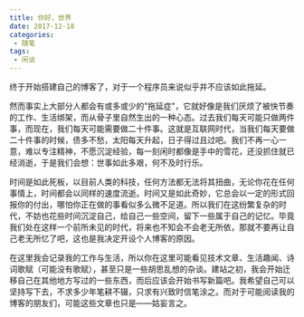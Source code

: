 ```yaml
---
title: 你好，世界
date: 2017-12-18
categories:
 - 随笔
tags:
 - 闲谈
---
```


终于开始搭建自己的博客了，对于一个程序员来说似乎并不应该如此拖延。
<!-- more -->
然而事实上大部分人都会有或多或少的"拖延症"，它就好像是我们厌烦了被快节奏的工作、生活绑架，而从骨子里自然生出的一种心态。过去我们每天可能只做两件事，而现在，我们每天可能需要做二十件事。这就是互联网时代，当我们每天要做二十件事的时候，债多不愁，太阳每天升起，日子得过且过吧。我们不再一心一意，难以专注精神，不愿沉淀经验，每一刻闲时都像是手中的雪花，还没抓住就已经消逝，于是我们会想：世事如此多艰，何不及时行乐。

时间是如此死板，以目前人类的科技，任何方法都无法将其扭曲，无论你花在任何事情上，时间都会以同样的速度流逝。时间又是如此奇妙，它总会以一定的形式回报你的付出，哪怕你正在做的事看似多么微不足道。所以我们在这纷繁复杂的时代，不妨也花些时间沉淀自己，给自己一些空间，留下一些属于自己的记忆。毕竟我们处在这样一个前所未见的时代，将来也不知会不会老无所依，那就不要再让自己老无所忆了吧，这也是我决定开设个人博客的原因。

在这里我会记录我的工作与生活，所以你在这里可能看见技术文章、生活趣闻、诗词歌赋（可能没有歌赋），甚至只是一些胡思乱想的杂谈。建站之初，我会开始迁移自己在其他地方写过的一些东西，而后应该会开始书写新篇吧。我希望自己可以坚持写下去，不求多少年笔耕不辍，只求有兴致时信笔涂之。而对于可能阅读我的博客的朋友们，可能这些文章也只是——姑妄言之。